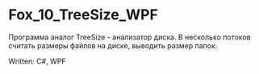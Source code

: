 # Fox_10_TreeSize_WPF
Программа аналог TreeSize - анализатор диска. В несколько потоков считать размеры файлов на диске, выводить размер папок.

Written: C#, WPF
